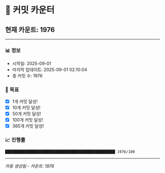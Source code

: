 # 🔢 커밋 카운터

## 현재 카운트: 1976

---

### 📊 정보
- 시작일: 2025-09-01
- 마지막 업데이트: 2025-09-01 02:10:04
- 총 커밋 수: 1976

### 🎯 목표
- [x] 1개 커밋 달성!
- [x] 10개 커밋 달성!
- [x] 50개 커밋 달성!
- [x] 100개 커밋 달성!
- [x] 365개 커밋 달성!

### 📈 진행률
```
██████████████████████████████████████████████████ 1976/100
```

---
*자동 생성됨 - 카운트: 1976*
